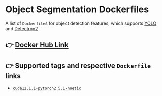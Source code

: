 # Object Segmentation Dockerfiles

A list of `Dockerfile`s for object detection features, which supports [YOLO](https://github.com/ultralytics/ultralytics) and [Detectron2](https://github.com/facebookresearch/detectron2)

## :point_right: [Docker Hub Link]()

## :point_right: Supported tags and respective `Dockerfile` links
* [`cuda12.1.1-pytorch2.5.1-noetic`]()
